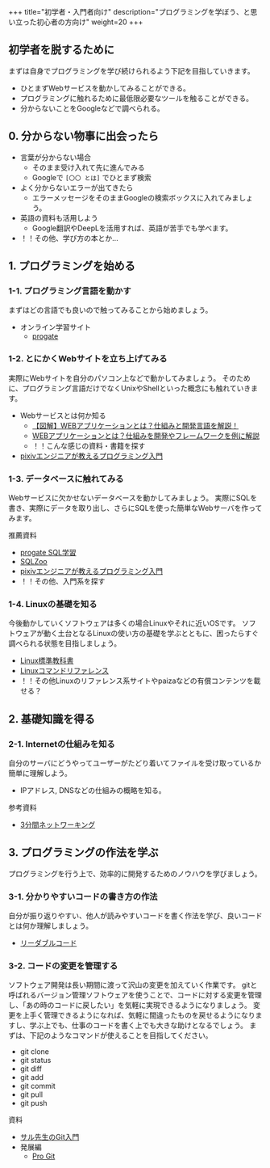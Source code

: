 +++
title="初学者・入門者向け"
description="プログラミングを学ぼう、と思い立った初心者の方向け"
weight=20
+++

## 初学者を脱するために
まずは自身でプログラミングを学び続けられるよう下記を目指していきます。
- ひとまずWebサービスを動かしてみることができる。
- プログラミングに触れるために最低限必要なツールを触ることができる。
- 分からないことをGoogleなどで調べられる。

## 0. 分からない物事に出会ったら
- 言葉が分からない場合
    - そのまま受け入れて先に進んでみる
    - Googleで `[〇〇 とは]` でひとまず検索
- よく分からないエラーが出てきたら
    - エラーメッセージをそのままGoogleの検索ボックスに入れてみましょう。
- 英語の資料も活用しよう
    - Google翻訳やDeepLを活用すれば、英語が苦手でも学べます。
- ！！その他、学び方の本とか…

## 1. プログラミングを始める

### 1-1. プログラミング言語を動かす
まずはどの言語でも良いので触ってみることから始めましょう。

- オンライン学習サイト
    - [progate](https://prog-8.com/)

### 1-2. とにかくWebサイトを立ち上げてみる
実際にWebサイトを自分のパソコン上などで動かしてみましょう。
そのために、プログラミング言語だけでなくUnixやShellといった概念にも触れていきます。

- Webサービスとは何か知る
    - [【図解】WEBアプリケーションとは？仕組みと開発言語を解説！](https://www.kagoya.jp/howto/it-glossary/web/webapplication/)
    - [WEBアプリケーションとは？仕組みを開発やフレームワークを例に解説](https://www.itmanage.co.jp/column/web-application/)
    - ！！こんな感じの資料・書籍を探す
- [pixivエンジニアが教えるプログラミング入門](https://www.amazon.co.jp/pixiv%E3%82%A8%E3%83%B3%E3%82%B8%E3%83%8B%E3%82%A2%E3%81%8C%E6%95%99%E3%81%88%E3%82%8B%E3%83%97%E3%83%AD%E3%82%B0%E3%83%A9%E3%83%9F%E3%83%B3%E3%82%B0%E5%85%A5%E9%96%80-%E6%98%9F%E6%B5%B7%E7%A4%BE%E6%96%B0%E6%9B%B8-%E9%87%91%E5%AD%90-%E9%81%94%E5%93%89/dp/4061385682)

### 1-3. データベースに触れてみる
Webサービスに欠かせないデータベースを動かしてみましょう。
実際にSQLを書き、実際にデータを取り出し、さらにSQLを使った簡単なWebサーバを作ってみます。

推薦資料
- [progate SQL学習](https://prog-8.com/courses/sql)
- [SQLZoo](https://sqlzoo.net/wiki/SQL_Tutorial/ja)
- [pixivエンジニアが教えるプログラミング入門](https://www.amazon.co.jp/pixiv%E3%82%A8%E3%83%B3%E3%82%B8%E3%83%8B%E3%82%A2%E3%81%8C%E6%95%99%E3%81%88%E3%82%8B%E3%83%97%E3%83%AD%E3%82%B0%E3%83%A9%E3%83%9F%E3%83%B3%E3%82%B0%E5%85%A5%E9%96%80-%E6%98%9F%E6%B5%B7%E7%A4%BE%E6%96%B0%E6%9B%B8-%E9%87%91%E5%AD%90-%E9%81%94%E5%93%89/dp/4061385682)
- ！！その他、入門系を探す

### 1-4. Linuxの基礎を知る
今後動かしていくソフトウェアは多くの場合Linuxやそれに近いOSです。
ソフトウェアが動く土台となるLinuxの使い方の基礎を学ぶとともに、困ったらすぐ調べられる状態を目指しましょう。

- [Linux標準教科書](https://linuc.org/textbooks/linux/)
- [Linuxコマンドリファレンス](https://gihyo.jp/book/2015/978-4-7741-7404-4)
- ！！その他Linuxのリファレンス系サイトやpaizaなどの有償コンテンツを載せる？

## 2. 基礎知識を得る
### 2-1. Internetの仕組みを知る
自分のサーバにどうやってユーザーがたどり着いてファイルを受け取っているか簡単に理解しよう。
- IPアドレス, DNSなどの仕組みの概略を知る。

参考資料
- [3分間ネットワーキング](http://www5e.biglobe.ne.jp/aji/3min/)

## 3. プログラミングの作法を学ぶ
プログラミングを行う上で、効率的に開発するためのノウハウを学びましょう。

### 3-1. 分かりやすいコードの書き方の作法
自分が振り返りやすい、他人が読みやすいコードを書く作法を学び、良いコードとは何か理解しましょう。

- [リーダブルコード](https://www.amazon.co.jp/dp/4873115655)

### 3-2. コードの変更を管理する
ソフトウェア開発は長い期間に渡って沢山の変更を加えていく作業です。
gitと呼ばれるバージョン管理ソフトウェアを使うことで、コードに対する変更を管理し、「あの時のコードに戻したい」を気軽に実現できるようになりましょう。
変更を上手く管理できるようになれば、気軽に間違ったものを戻せるようになりますし、学ぶ上でも、仕事のコードを書く上でも大きな助けとなるでしょう。
まずは、下記のようなコマンドが使えることを目指してください。

- git clone
- git status
- git diff
- git add
- git commit
- git pull
- git push

資料
- [サル先生のGit入門](https://backlog.com/ja/git-tutorial/)
- 発展編
    - [Pro Git](https://progit-ja.github.io/#book)

